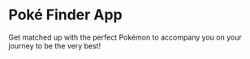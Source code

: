 # Poké Finder App

Get matched up with the perfect Pokémon to accompany you on your journey to be the very best!